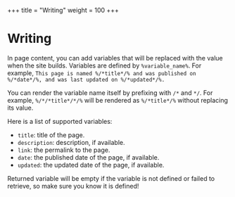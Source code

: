+++
title = "Writing"
weight = 100
+++
# Writing
In page content, you can add variables that will be replaced with the value when the site builds.
Variables are defined by `%variable_name%`. For example, `This page is named %/*title*/% and was published on %/*date*/%, and was last updated on %/*updated*/%.`

You can render the variable name itself by prefixing with `/*` and `*/`. For example, `%/*/*title*/*/%` will be rendered as `%/*title*/%` without replacing its value.

Here is a list of supported variables:
* `title`: title of the page.
* `description`: description, if available.
* `link`: the permalink to the page.
* `date`: the published date of the page, if available.
* `updated`: the updated date of the page, if available.

Returned variable will be empty if the variable is not defined or failed to retrieve, so make sure you know it is defined!
